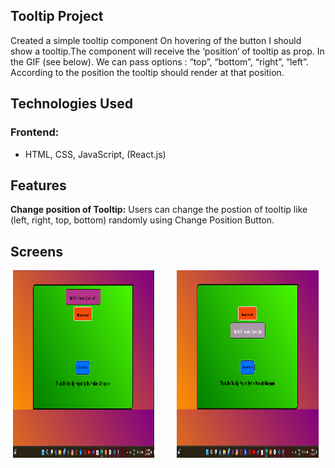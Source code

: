 ## Tooltip Project
Created a simple tooltip component On hovering of the button I should show a tooltip.The component will receive the ‘position‘ of tooltip as prop. In the GIF (see below). We can pass options : “top”, “bottom”, “right”, “left”. According to the position the tooltip should render at that position.


## Technologies Used
### Frontend: 
 - HTML, CSS, JavaScript, (React.js)


## Features
**Change position of Tooltip:** Users can change the postion of tooltip like (left, right, top, bottom) randomly using Change Position Button. </br>


## Screens
<p align="center">
<img src="https://github.com/prakashghropade/coding_Ninjas_tookit_project/blob/main/first.png" height="300px" width="45%"/> &nbsp; &nbsp; &nbsp; &nbsp; 
<img src="https://github.com/prakashghropade/coding_Ninjas_tookit_project/blob/main/second.png" height="300px" width="45%"/> &nbsp; &nbsp; &nbsp; &nbsp;     
</p>



